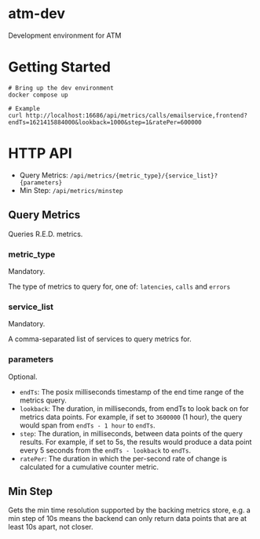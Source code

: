 # atm-dev
Development environment for ATM

# Getting Started
```
# Bring up the dev environment
docker compose up

# Example
curl http://localhost:16686/api/metrics/calls/emailservice,frontend?endTs=1621415884000&lookback=1000&step=1&ratePer=600000
```

# HTTP API

- Query Metrics: `/api/metrics/{metric_type}/{service_list}?{parameters}`
- Min Step: `/api/metrics/minstep`

## Query Metrics
Queries R.E.D. metrics.

### metric_type
Mandatory.

The type of metrics to query for, one of: `latencies`, `calls` and `errors`

### service_list
Mandatory.

A comma-separated list of services to query metrics for.

### parameters
Optional.

- `endTs`: The posix milliseconds timestamp of the end time range of the metrics query.
- `lookback`: The duration, in milliseconds, from endTs to look back on for metrics data points.
  For example, if set to `3600000` (1 hour), the query would span from `endTs - 1 hour` to `endTs`.
- `step`: The duration, in milliseconds, between data points of the query results.
  For example, if set to 5s, the results would produce a data point every 5 seconds from the `endTs - lookback` to `endTs`.
- `ratePer`: The duration in which the per-second rate of change is calculated for a cumulative counter metric.

## Min Step
Gets the min time resolution supported by the backing metrics store,
e.g. a min step of 10s means the backend can only return data points that are at least 10s apart, not closer.
